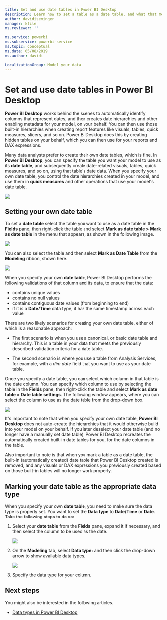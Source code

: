 ```yaml
---
title: Set and use date tables in Power BI Desktop
description: Learn how to set a table as a date table, and what that means, in Power BI Desktop
author: davidiseminger
manager: kfile
ms.reviewer: ''

ms.service: powerbi
ms.subservice: powerbi-service
ms.topic: conceptual
ms.date: 05/08/2019
ms.author: davidi

LocalizationGroup: Model your data
---
```

# Set and use date tables in Power BI Desktop

**Power BI Desktop** works behind the scenes to automatically identify columns that represent dates, and then creates date hierarchies and other enabling metadata for your model, on your behalf. You can then use those built-in hierarchies when creating report features like visuals, tables, quick measures, slicers, and so on. Power BI Desktop does this by creating hidden tables on your behalf, which you can then use for your reports and DAX expressions.

Many data analysts prefer to create their own date tables, which is fine. In **Power BI Desktop**, you can specify the table you want your model to use as its **date table**, and subsequently create date-related visuals, tables, quick measures, and so on, using that table's date data. When you specify your own date table, you control the date hierarchies created in your model, and use them in **quick measures** and other operations that use your model's date table. 

![](media/desktop-date-tables/date-tables_01.png)

## Setting your own date table

To set a **date table** select the table you want to use as a date table in the **Fields** pane, then right-click the table and select **Mark as date table > Mark as date table** in the menu that appears, as shown in the following image.

![](media/desktop-date-tables/date-tables_02.png)

You can also select the table and then select **Mark as Date Table** from the **Modeling** ribbon, shown here.

![](media/desktop-date-tables/date-tables_02b.png)

When you specify your own **date table**, Power BI Desktop performs the following validations of that column and its data, to ensure that the data:

* contains unique values
* contains no null values
* contains contiguous date values (from beginning to end)
* if it is a **Date/Time** data type, it has the same timestamp across each value

There are two likely scenarios for creating your own date table, either of which is a reasonable approach:

* The first scenario is when you use a canonical, or basic date table and hierarchy. This is a table in your data that meets the previously described validation criteria for a date table. 

* The second scenario is where you use a table from Analysis Services, for example, with a *dim date* field that you want to use as your date table. 

Once you specify a date table, you can select which column in that table is the date column. You can specify which column to use by selecting the table in the **Fields** pane, then right-click the table and select **Mark as date table > Date table settings**. The following window appears, where you can select the column to use as the date table from the drop-down box.

![](media/desktop-date-tables/date-tables_03.png)

It's important to note that when you specify your own date table, **Power BI Desktop** does not auto-create the hierarchies that it would otherwise build into your model on your behalf. If you later deselect your date table (and no longer have a manually set date table), Power BI Desktop recreates the automatically created built-in date tables for you, for the date columns in the table.

Also important to note is that when you mark a table as a date table, the built-in (automatically created) date table that Power BI Desktop created is removed, and any visuals or DAX expressions you previously created based on those built-in tables will no longer work properly. 

## Marking your date table as the appropriate data type

When you specify your own **date table**, you need to make sure the data type is properly set. You want to set the **Data type** to **Date/Time** or **Date**. Take the following steps to do so:

1. Select your **date table** from the **Fields** pane, expand it if necessary, and then select the column to be used as the date.
   
    ![](media/desktop-date-tables/date-tables_04.png) 

2. On the **Modeling** tab, select **Data type:** and then click the drop-down arrow to show available data types.

    ![](media/desktop-date-tables/date-tables_05.png)

3. Specify the data type for your column. 


## Next steps

You might also be interested in the following articles.

* [Data types in Power BI Desktop](desktop-data-types.md)

 
